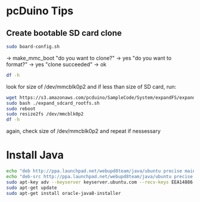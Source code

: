 # pcDuino Tips

## Create bootable SD card clone
```bash
sudo board-config.sh
```
-> make_mmc_boot
"do you want to clone?" -> yes
"do you want to format?" -> yes
"clone succeeded" -> ok
  
```bash
df -h
```
look for size of /dev/mmcblk0p2 and if less than size of SD card, run: 
```bash
wget https://s3.amazonaws.com/pcduino/SampleCode/System/expandFS/expand_sdcard_rootfs.sh
sudo bash ./expand_sdcard_rootfs.sh
sudo reboot
sudo resize2fs /dev/mmcblk0p2
df -h
```
again, check size of /dev/mmcblk0p2 and repeat if nessessary

# Install Java
```bash
echo "deb http://ppa.launchpad.net/webupd8team/java/ubuntu precise main" | sudo tee -a /etc/apt/sources.list
echo "deb-src http://ppa.launchpad.net/webupd8team/java/ubuntu precise main" | sudo tee -a /etc/apt/sources.list
sudo apt-key adv --keyserver keyserver.ubuntu.com --recv-keys EEA14886
sudo apt-get update
sudo apt-get install oracle-java8-installer
```
